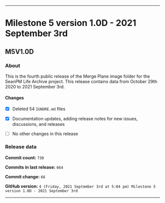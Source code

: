 ***

# Milestone 5 version 1.0D - 2021 September 3rd

## M5V1.0D

### About

This is the fourth public release of the Merge Plane image folder for the SeanPM Life Archive project. This release contains data from October 29th 2020 to 2021 September 3rd.

#### Changes
  
- [x] Deleted 54 `IGNORE.md` files

- [x] Documentation updates, adding release notes for new issues, discussions, and releases

- [ ] No other changes in this release

### Release data

**Commit count:** `730`

**Commits in last release:** `664`

**Commit change:** `66`

**GitHub version:** `4 (Friday, 2021 September 3rd at 5:04 pm) Milestone 5 version 1.0D - 2021 September 3rd`

***
